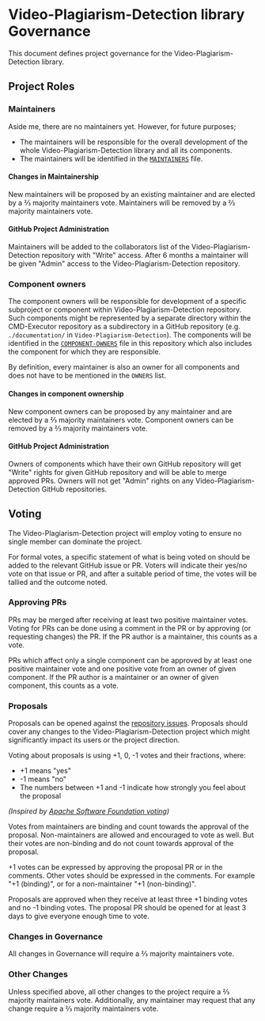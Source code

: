 # Video-Plagiarism-Detection library Governance

This document defines project governance for the Video-Plagiarism-Detection library.

## Project Roles

### Maintainers

Aside me, there are no maintainers yet. However, for future purposes;
* The maintainers will be responsible for the overall development of the whole Video-Plagiarism-Detection library and all its components.
* The maintainers will be identified in the [`MAINTAINERS`][MAINTAINERS] file.

#### Changes in Maintainership

New maintainers will be proposed by an existing maintainer and are elected by a ⅔ majority maintainers vote.
Maintainers will be removed by a ⅔ majority maintainers vote.

#### GitHub Project Administration

Maintainers will be added to the collaborators list of the Video-Plagiarism-Detection repository with "Write" access.
After 6 months a maintainer will be given "Admin" access to the Video-Plagiarism-Detection repository.

### Component owners

The component owners will be responsible for development of a specific subproject or component within Video-Plagiarism-Detection repository.
Such components might be represented by a separate directory within the CMD-Executor repository as a subdirectory in a GitHub repository (e.g. `./documentation/` in `Video-Plagiarism-Detection`).
The components will be identified in the [`COMPONENT-OWNERS`][COMPONENT-OWNERS] file in this repository which also includes the component for which they are responsible.

By definition, every maintainer is also an owner for all components and does not have to be mentioned in the `OWNERS` list.

#### Changes in component ownership

New component owners can be proposed by any maintainer and are elected by a ⅔ majority maintainers vote.
Component owners can be removed by a ⅔ majority maintainers vote.

#### GitHub Project Administration

Owners of components which have their own GitHub repository will get "Write" rights for given GitHub repository and will be able to merge approved PRs.
Owners will not get "Admin" rights on any Video-Plagiarism-Detection GitHub repositories.

## Voting

The Video-Plagiarism-Detection project will employ voting to ensure no single member can dominate the project.

For formal votes, a specific statement of what is being voted on should be added to the relevant GitHub issue or PR.
Voters will indicate their yes/no vote on that issue or PR, and after a suitable period of time, the votes will be tallied and the outcome noted.

### Approving PRs

PRs may be merged after receiving at least two positive maintainer votes.
Voting for PRs can be done using a comment in the PR or by approving (or requesting changes) the PR.
If the PR author is a maintainer, this counts as a vote.

PRs which affect only a single component can be approved by at least one positive maintainer vote and one positive vote from an owner of given component.
If the PR author is a maintainer or an owner of given component, this counts as a vote.

### Proposals

Proposals can be opened against the [repository issues][issues].
Proposals should cover any changes to the Video-Plagiarism-Detection project which might significantly impact its users or the project direction.

Voting about proposals is using +1, 0, -1 votes and their fractions, where:
* +1 means "yes"
* -1 means "no"
* The numbers between +1 and -1 indicate how strongly you feel about the proposal

_(Inspired by [Apache Software Foundation voting](https://www.apache.org/foundation/voting.html#expressing-votes-1-0-1-and-fractions))_

Votes from maintainers are binding and count towards the approval of the proposal.
Non-maintainers are allowed and encouraged to vote as well.
But their votes are non-binding and do not count towards approval of the proposal.

+1 votes can be expressed by approving the proposal PR or in the comments.
Other votes should be expressed in the comments.
For example "+1 (binding)", or for a non-maintainer "+1 (non-binding)".

Proposals are approved when they receive at least three +1 binding votes and no -1 binding votes.
The proposal PR should be opened for at least 3 days to give everyone enough time to vote.

### Changes in Governance

All changes in Governance will require a ⅔ majority maintainers vote.

### Other Changes

Unless specified above, all other changes to the project require a ⅔ majority maintainers vote.
Additionally, any maintainer may request that any change require a ⅔ majority maintainers vote.

[MAINTAINERS]: MAINTAINERS.md
[COMPONENT-OWNERS]: COMPONENT-OWNERS.md
[issues]: https://github.com/smilingprogrammer/Video-Plagiarism-Detection/issues
